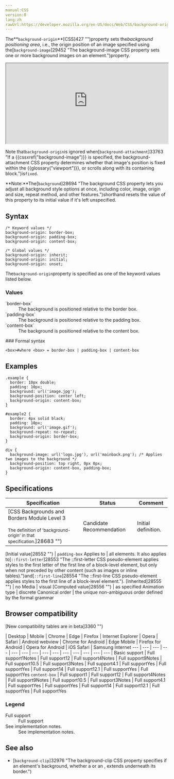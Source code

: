 ```yaml
---
manual:CSS
version:0
lang:zh
rawUrl:https://developer.mozilla.org/en-US/docs/Web/CSS/background-origin
---
```






The**`background-origin`**[CSS]427 "")property sets the*background positioning area*, i.e., the origin position of an image specified using the[`background-image`]29452 "The background-image CSS property sets one or more background images on an element.")property.

<iframe src='https://interactive-examples.mdn.mozilla.net/pages/css/background-origin.html' width='100%' height='250'></iframe>


Note that`background-origin`is ignored when[`background-attachment`]33763 "If a {{cssxref("background-image")}} is specified, the background-attachment CSS property determines whether that image's position is fixed within the {{glossary("viewport")}}, or scrolls along with its containing block.")is`fixed`.

**Note:**The[`background`]28694 "The background CSS property lets you adjust all background style options at once, including color, image, origin and size, repeat method, and other features.")shorthand resets the value of this property to its initial value if it&#39;s left unspecified.

## Syntax<a name="Syntax"></a>

```
/* Keyword values */
background-origin: border-box;
background-origin: padding-box;
background-origin: content-box;

/* Global values */
background-origin: inherit;
background-origin: initial;
background-origin: unset;
```


The`background-origin`property is specified as one of the keyword values listed below.


### Values<a name="Values"></a>
<dl><dt id=''>`border-box`</dt><dd>The background is positioned relative to the border box.</dd><dt id=''>`padding-box`</dt><dd>The background is positioned relative to the padding box.</dd><dt id=''>`content-box`</dt><dd>The background is positioned relative to the content box.</dd></dl>
### Formal syntax<a name="Formal_syntax"></a>

```
<box>#where <box> = border-box | padding-box | content-box
```

## Examples<a name="Examples"></a>

```
.example {
  border: 10px double;
  padding: 10px;
  background: url('image.jpg');
  background-position: center left;
  background-origin: content-box;
} 

```

```
#example2 {
  border: 4px solid black;
  padding: 10px;
  background: url('image.gif');
  background-repeat: no-repeat;
  background-origin: border-box;
} 

```

```
div {
  background-image: url('logo.jpg'), url('mainback.png'); /* Applies two images to the background */
  background-position: top right, 0px 0px;
  background-origin: content-box, padding-box;
} 

```

## Specifications<a name="Specifications"></a>

Specification | Status | Comment 
 ---  |  ---  |  ---  | 
[CSS Backgrounds and Borders Module Level 3<br></br><small>The definition of &#39;background-origin&#39; in that specification.</small>]28683 "") | Candidate Recommendation | Initial definition. 


[Initial value]28552 "") | `padding-box` 
Applies to | all elements. It also applies to[`::first-letter`]28553 "The ::first-letter CSS pseudo-element applies styles to the first letter of the first line of a block-level element, but only when not preceded by other content (such as images or inline tables).")and[`::first-line`]28554 "The ::first-line CSS pseudo-element applies styles to the first line of a block-level element."). 
[Inherited]28555 "") | no 
Media | visual 
[Computed value]28556 "") | as specified 
Animation type | discrete 
Canonical order | the unique non-ambiguous order defined by the formal grammar 


## Browser compatibility<a name="Browser_compatibility"></a>
[New compatibility tables are in beta<i></i>]3360 "")

 | <abbr>Desktop<i></i></abbr> | <abbr>Mobile<i></i></abbr> 
 | <abbr>Chrome<i></i></abbr> | <abbr>Edge<i></i></abbr> | <abbr>Firefox<i></i></abbr> | <abbr>Internet Explorer<i></i></abbr> | <abbr>Opera<i></i></abbr> | <abbr>Safari<i></i></abbr> | <abbr>Android webview<i></i></abbr> | <abbr>Chrome for Android<i></i></abbr> | <abbr>Edge Mobile<i></i></abbr> | <abbr>Firefox for Android<i></i></abbr> | <abbr>Opera for Android<i></i></abbr> | <abbr>iOS Safari<i></i></abbr> | <abbr>Samsung Internet<i></i></abbr> 
 ---  |  ---  |  ---  |  ---  |  ---  |  ---  |  ---  |  ---  |  ---  |  ---  |  ---  |  ---  |  ---  |  ---  | 
Basic support | <abbr>Full support</abbr>1<abbr>Notes<i></i></abbr> | <abbr>Full support</abbr>12 | <abbr>Full support</abbr>4<abbr>Notes<i></i></abbr> | <abbr>Full support</abbr>9<abbr>Notes<i></i></abbr> | <abbr>Full support</abbr>10.5 | <abbr>Full support</abbr>3<abbr>Notes<i></i></abbr> | <abbr>Full support</abbr>4.1 | <abbr>Full support</abbr>Yes | <abbr>Full support</abbr>Yes | <abbr>Full support</abbr>14 | <abbr>Full support</abbr>12.1 | <abbr>Full support</abbr>Yes | <abbr>Full support</abbr>Yes 
`content-box` | <abbr>Full support</abbr>1 | <abbr>Full support</abbr>12 | <abbr>Full support</abbr>4<abbr>Notes<i></i></abbr> | <abbr>Full support</abbr>9<abbr>Notes<i></i></abbr> | <abbr>Full support</abbr>10.5 | <abbr>Full support</abbr>3<abbr>Notes<i></i></abbr> | <abbr>Full support</abbr>4.1 | <abbr>Full support</abbr>Yes | <abbr>Full support</abbr>Yes | <abbr>Full support</abbr>14 | <abbr>Full support</abbr>12.1 | <abbr>Full support</abbr>Yes | <abbr>Full support</abbr>Yes 


### Legend<a name="Legend"></a>
<dl><dt id=''><abbr>Full support</abbr></dt><dd>Full support</dd><dt id=''><abbr>See implementation notes.<i></i></abbr></dt><dd>See implementation notes.</dd></dl>


## See also<a name="See_also"></a>

* [`background-clip`]32976 "The background-clip CSS property specifies if an element's background, whether a <color> or an <image>, extends underneath its border.")



